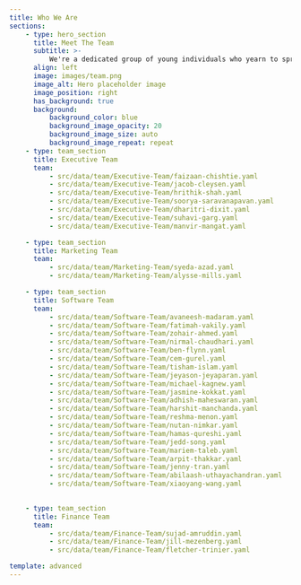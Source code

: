 ```yaml
---
title: Who We Are
sections:
    - type: hero_section
      title: Meet The Team
      subtitle: >-
          We're a dedicated group of young individuals who yearn to spread positivity and love through software. We encourage our team to be proud of their creativity, be optimistic and open-minded about technology while giving back to the community through Software for Love.
      align: left
      image: images/team.png
      image_alt: Hero placeholder image
      image_position: right
      has_background: true
      background:
          background_color: blue
          background_image_opacity: 20
          background_image_size: auto
          background_image_repeat: repeat
    - type: team_section
      title: Executive Team
      team:
          - src/data/team/Executive-Team/faizaan-chishtie.yaml
          - src/data/team/Executive-Team/jacob-cleysen.yaml
          - src/data/team/Executive-Team/hrithik-shah.yaml
          - src/data/team/Executive-Team/soorya-saravanapavan.yaml
          - src/data/team/Executive-Team/dharitri-dixit.yaml
          - src/data/team/Executive-Team/suhavi-garg.yaml
          - src/data/team/Executive-Team/manvir-mangat.yaml

    - type: team_section
      title: Marketing Team
      team:
          - src/data/team/Marketing-Team/syeda-azad.yaml
          - src/data/team/Marketing-Team/alysse-mills.yaml

    - type: team_section
      title: Software Team
      team:
          - src/data/team/Software-Team/avaneesh-madaram.yaml
          - src/data/team/Software-Team/fatimah-vakily.yaml
          - src/data/team/Software-Team/zohair-ahmed.yaml
          - src/data/team/Software-Team/nirmal-chaudhari.yaml
          - src/data/team/Software-Team/ben-flynn.yaml
          - src/data/team/Software-Team/cem-gurel.yaml
          - src/data/team/Software-Team/tisham-islam.yaml
          - src/data/team/Software-Team/jeyason-jeyaparan.yaml
          - src/data/team/Software-Team/michael-kagnew.yaml
          - src/data/team/Software-Team/jasmine-kokkat.yaml
          - src/data/team/Software-Team/adhish-maheswaran.yaml         
          - src/data/team/Software-Team/harshit-manchanda.yaml
          - src/data/team/Software-Team/reshma-menon.yaml
          - src/data/team/Software-Team/nutan-nimkar.yaml
          - src/data/team/Software-Team/hamas-qureshi.yaml
          - src/data/team/Software-Team/jedd-song.yaml
          - src/data/team/Software-Team/mariem-taleb.yaml
          - src/data/team/Software-Team/arpit-thakkar.yaml
          - src/data/team/Software-Team/jenny-tran.yaml
          - src/data/team/Software-Team/abilaash-uthayachandran.yaml
          - src/data/team/Software-Team/xiaoyang-wang.yaml
          

    - type: team_section
      title: Finance Team
      team:
          - src/data/team/Finance-Team/sujad-amruddin.yaml
          - src/data/team/Finance-Team/jill-mezenberg.yaml
          - src/data/team/Finance-Team/fletcher-trinier.yaml

template: advanced
---
```

